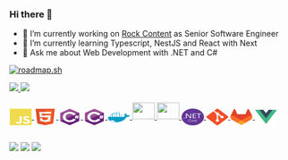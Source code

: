 ### Hi there 👋
- 🔭 I’m currently working on [Rock Content](https://rockcontent.com/) as Senior Software Engineer
- 🌱 I’m currently learning Typescript, NestJS and React with Next
- 💬 Ask me about Web Development with .NET and C#

[![roadmap.sh](https://api.roadmap.sh/v1-badge/wide/64c275745ad481e5e58c1e0d?variant=dark)](https://roadmap.sh)

<div>
  <a href="https://github.com/vpcmps">
  <img height="180em" src="https://github-readme-stats.vercel.app/api?username=vpcmps&show_icons=true&theme=dracula&include_all_commits=true&count_private=true"/>
  <img height="180em" src="https://github-readme-stats.vercel.app/api/top-langs/?username=vpcmps&layout=compact&langs_count=7&theme=dracula"/>
</div>
<div style="display: inline_block"><br>
  <img align="center" alt="Vpcmps-Js" height="30" width="40" src="https://raw.githubusercontent.com/devicons/devicon/master/icons/javascript/javascript-plain.svg">
  <img align="center" alt="Vpcmps-HTML" height="30" width="40" src="https://raw.githubusercontent.com/devicons/devicon/master/icons/html5/html5-original.svg">
  <img align="center" alt="Vpcmps-Csharp" height="30" width="40" src="https://raw.githubusercontent.com/devicons/devicon/master/icons/csharp/csharp-original.svg">
  <img align="center" alt="Vpcmps-Csharp" height="30" width="40" src="https://raw.githubusercontent.com/devicons/devicon/master/icons/csharp/csharp-original.svg">
  <img align="center" alt="Vpcmps-Docker" height="30" width="40" src="https://raw.githubusercontent.com/devicons/devicon/master/icons/docker/docker-plain.svg">
  <img src="https://cdn.jsdelivr.net/gh/devicons/devicon/icons/typescript/typescript-original.svg" height="30" width="40" />        
  <img src="https://cdn.jsdelivr.net/gh/devicons/devicon/icons/nestjs/nestjs-plain.svg" height="30" width="40" />
  <img align="center" alt="Vpcmps-DotNetCore" height="30" width="40" src="https://raw.githubusercontent.com/devicons/devicon/master/icons/dotnetcore/dotnetcore-original.svg">
  <img align="center" alt="Vpcmps-Git" height="30" width="40" src="https://raw.githubusercontent.com/devicons/devicon/master/icons/git/git-original.svg">
  <img align="center" alt="Vpcmps-Gitlab" height="30" width="40" src="https://raw.githubusercontent.com/devicons/devicon/master/icons/gitlab/gitlab-original.svg">
  <img align="center" alt="Vpcmps-Vue" height="30" width="40" src="https://raw.githubusercontent.com/devicons/devicon/master/icons/vuejs/vuejs-original.svg">
  
</div>
  
##
  
<div> 
 <a href="https://discord.gg/v5TVaM9Sm5" target="_blank"><img src="https://img.shields.io/badge/Discord-7289DA?style=for-the-badge&logo=discord&logoColor=white" target="_blank"></a> 
  <a href = "mailto:vpcmps@gmail.com"><img src="https://img.shields.io/badge/-Gmail-%23333?style=for-the-badge&logo=gmail&logoColor=white" target="_blank"></a>
  <a href="https://www.linkedin.com/in/vinícius-campos-35541397" target="_blank"><img src="https://img.shields.io/badge/-LinkedIn-%230077B5?style=for-the-badge&logo=linkedin&logoColor=white" target="_blank"></a> 
 

</div>
  
<!--
![Snake animation](https://github.com/vpcmps/vpcmps/blob/output/github-contribution-grid-snake.svg)
[![Github Badge](https://img.shields.io/badge/-Github-000?style=flat-square&logo=Github&logoColor=white&link=https://github.com/ViniciusPCampos)](https://github.com/ViniciusPCampos)
[![Linkedin Badge](https://img.shields.io/badge/-LinkedIn-blue?style=flat-square&logo=Linkedin&logoColor=white&link=https://www.linkedin.com/in/vinícius-campos-35541397/)](https://www.linkedin.com/in/vinícius-campos-35541397)
[![Twitter Badge](https://img.shields.io/badge/-Twitter-blue?style=flat-square&labelColor=blue&logo=twitter&logoColor=white&link=https://twitter.com/ovinnyboy)](https://twitter.com/ovinnyboy)

-->
